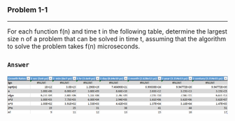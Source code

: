 ### Problem 1-1
***
For each function f(n) and time t in the following table, determine the largest size n of a problem that can be solved in time t, assuming that the algorithm to solve the problem takes f(n) microseconds.

### `Answer`
![Growth Rate Chart](https://github.com/AndrewRoe34/CLRS-Solutions/blob/main/C01-The-Role-of-Algorithms-in-Computing/img/ch1-problem1.png)
